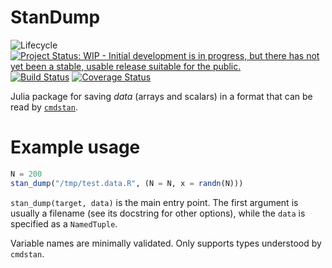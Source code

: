 # StanDump

![Lifecycle](https://img.shields.io/badge/lifecycle-experimental-orange.svg)
[![Project Status: WIP - Initial development is in progress, but there has not yet been a stable, usable release suitable for the public.](http://www.repostatus.org/badges/latest/wip.svg)](http://www.repostatus.org/#wip)
[![Build Status](https://travis-ci.org/tpapp/StanDump.jl.svg?branch=master)](https://travis-ci.org/tpapp/StanDump.jl)
[![Coverage Status](https://coveralls.io/repos/tpapp/StanDump.jl/badge.svg?branch=master&service=github)](https://coveralls.io/github/tpapp/StanDump.jl?branch=master)

Julia package for saving *data* (arrays and scalars) in a format that can be read by [`cmdstan`](http://mc-stan.org/interfaces/cmdstan.html).

# Example usage

```julia
N = 200
stan_dump("/tmp/test.data.R", (N = N, x = randn(N)))
```

`stan_dump(target, data)` is the main entry point. The first argument is usually a filename (see its docstring for other options), while the `data` is specified as a `NamedTuple`.

Variable names are minimally validated. Only supports types understood by `cmdstan`.

